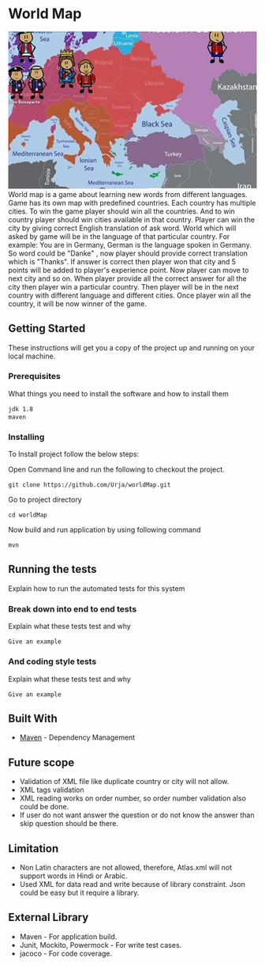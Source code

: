 
# World Map
![alt text](https://github.com/Urja/worldMap/blob/master/resources/map.jpg)
World map is a game about learning new words from different languages.
Game has its own map with predefined countries.
Each country has multiple cities.
To win the game player should win all the countries.
And to win country player should win cities available in that country.
Player can win the city by giving correct English translation of ask word.
World which will asked by game will be in the language of that particular country.
For example: You are in Germany, German is the language spoken in Germany.
So word could be "Danke" , now player should provide correct translation which is "Thanks".
If answer is correct then player won that city and 5 points will be added to player's experience point.
Now player can move to next city and so on.
When player provide all the correct answer for all the city then player win a particular country.
Then player will be in the next country with different language and different cities.
Once player win all the country, it will be now winner of the game. 

## Getting Started

These instructions will get you a copy of the project up and running on your local machine.

### Prerequisites

What things you need to install the software and how to install them

```
jdk 1.8
maven
```

### Installing

To Install project follow the below steps:

Open Command line and run the following to checkout the project.

```
git clone https://github.com/Urja/worldMap.git
 ```
  Go to project directory 
  
 ```
 cd worldMap
 ```
Now build and run application by using following command

```
mvn
```

## Running the tests

Explain how to run the automated tests for this system

### Break down into end to end tests

Explain what these tests test and why

```
Give an example
```

### And coding style tests

Explain what these tests test and why

```
Give an example
```

## Built With

* [Maven](https://maven.apache.org/) - Dependency Management


## Future scope

* Validation of XML file like duplicate country or city will not allow.
* XML tags validation
* XML reading works on order number, so order number validation also could be done.
* If user do not want answer the question or do not know the answer than skip question should be there.

## Limitation
* Non Latin characters are not allowed, therefore, Atlas.xml will not support words in Hindi or Arabic.
* Used XML for data read and write because of library constraint. Json could be easy but it require a library.

## External Library
* Maven - For application build.
* Junit, Mockito, Powermock - For write test cases.
* jacoco - For code coverage.
